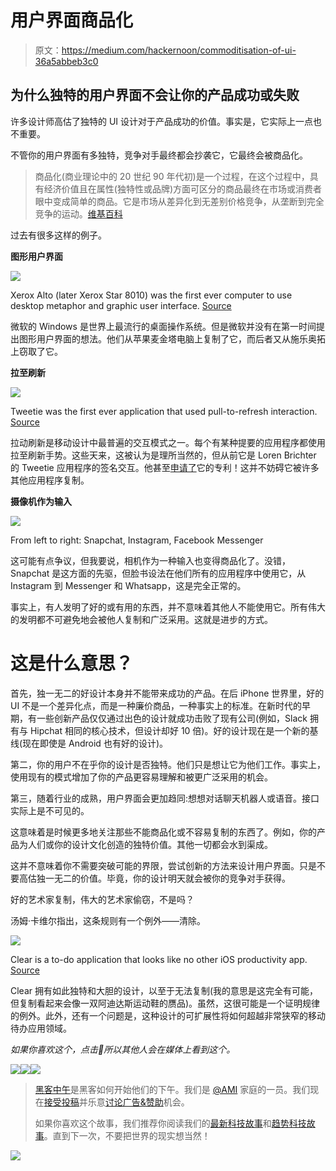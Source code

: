 # 用户界面商品化

> 原文：<https://medium.com/hackernoon/commoditisation-of-ui-36a5abbeb3c0>

## 为什么独特的用户界面不会让你的产品成功或失败

许多设计师高估了独特的 UI 设计对于产品成功的价值。事实是，它实际上一点也不重要。

不管你的用户界面有多独特，竞争对手最终都会抄袭它，它最终会被商品化。

> 商品化(商业理论中的 20 世纪 90 年代初)是一个过程，在这个过程中，具有经济价值且在属性(独特性或品牌)方面可区分的商品最终在市场或消费者眼中变成简单的商品。它是市场从差异化到无差别价格竞争，从垄断到完全竞争的运动。[维基百科](https://en.wikipedia.org/wiki/Commoditization)

过去有很多这样的例子。

**图形用户界面**

![](img/382612a6d9f8d83b87bd1402f06dd0aa.png)

Xerox Alto (later Xerox Star 8010) was the first ever computer to use desktop metaphor and graphic user interface. [Source](http://www.digibarn.com/collections/screenshots/xerox-star-8010/index.html)

微软的 Windows 是世界上最流行的桌面操作系统。但是微软并没有在第一时间提出图形用户界面的想法。他们从苹果麦金塔电脑上复制了它，而后者又从施乐奥拓上窃取了它。

**拉至刷新**

![](img/f041e82bfd7acaf8ba23f9c736b51723.png)

Tweetie was the first ever application that used pull-to-refresh interaction. [Source](http://www.imore.com/hall-fame-loren-brichter-and-tweetie)

拉动刷新是移动设计中最普遍的交互模式之一。每个有某种提要的应用程序都使用拉至刷新手势。这些天来，这被认为是理所当然的，但从前它是 Loren Brichter 的 Tweetie 应用程序的签名交互。他甚至[申请了](http://patft.uspto.gov/netacgi/nph-Parser?Sect1=PTO1&Sect2=HITOFF&d=PALL&p=1&u=%2Fnetahtml%2FPTO%2Fsrchnum.htm&r=1&f=G&l=50&s1=8,448,084.PN.&OS=PN/8,448,084&RS=PN/8,448,084)它的专利！这并不妨碍它被许多其他应用程序复制。

**摄像机作为输入**

![](img/1c5c19c4665fe20f2b7630f06c5d40a8.png)

From left to right: Snapchat, Instagram, Facebook Messenger

这可能有点争议，但我要说，相机作为一种输入也变得商品化了。没错，Snapchat 是这方面的先驱，但脸书设法在他们所有的应用程序中使用它，从 Instagram 到 Messenger 和 Whatsapp，这是完全正常的。

事实上，有人发明了好的或有用的东西，并不意味着其他人不能使用它。所有伟大的发明都不可避免地会被他人复制和广泛采用。这就是进步的方式。

# 这是什么意思？

首先，独一无二的好设计本身并不能带来成功的产品。在后 iPhone 世界里，好的 UI 不是一个差异化点，而是一种廉价商品，一种事实上的标准。在新时代的早期，有一些创新产品仅仅通过出色的设计就成功击败了现有公司(例如，Slack 拥有与 Hipchat 相同的核心技术，但设计却好 10 倍)。好的设计现在是一个新的基线(现在即使是 Android 也有好的设计)。

第二，你的用户不在乎你的设计是否独特。他们只是想让它为他们工作。事实上，使用现有的模式增加了你的产品更容易理解和被更广泛采用的机会。

第三，随着行业的成熟，用户界面会更加趋同:想想对话聊天机器人或语音。接口实际上是不可见的。

这意味着是时候更多地关注那些不能商品化或不容易复制的东西了。例如，你的产品为人们或你的设计文化创造的独特价值。其他一切都会水到渠成。

这并不意味着你不需要突破可能的界限，尝试创新的方法来设计用户界面。只是不要高估独一无二的价值。毕竟，你的设计明天就会被你的竞争对手获得。

好的艺术家复制，伟大的艺术家偷窃，不是吗？

汤姆·卡维尔指出，这条规则有一个例外——清除。

![](img/21d3cdafb2a2cdee2c1daafe78f5497c.png)

Clear is a to-do application that looks like no other iOS productivity app. [Source](https://9to5mac.com/2014/04/29/clear-for-ios-and-mac-updated-with-reminders-feature-and-new-sound-packs/)

Clear 拥有如此独特和大胆的设计，以至于无法复制(我的意思是这完全有可能，但复制看起来会像一双阿迪达斯运动鞋的赝品)。虽然，这很可能是一个证明规律的例外。此外，还有一个问题是，这种设计的可扩展性将如何超越非常狭窄的移动待办应用领域。

*如果你喜欢这个，点击💚所以其他人会在媒体上看到这个。*

[![](img/50ef4044ecd4e250b5d50f368b775d38.png)](http://bit.ly/HackernoonFB)[![](img/979d9a46439d5aebbdcdca574e21dc81.png)](https://goo.gl/k7XYbx)[![](img/2930ba6bd2c12218fdbbf7e02c8746ff.png)](https://goo.gl/4ofytp)

> [黑客中午](http://bit.ly/Hackernoon)是黑客如何开始他们的下午。我们是 [@AMI](http://bit.ly/atAMIatAMI) 家庭的一员。我们现在[接受投稿](http://bit.ly/hackernoonsubmission)并乐意[讨论广告&赞助](mailto:partners@amipublications.com)机会。
> 
> 如果你喜欢这个故事，我们推荐你阅读我们的[最新科技故事](http://bit.ly/hackernoonlatestt)和[趋势科技故事](https://hackernoon.com/trending)。直到下一次，不要把世界的现实想当然！

![](img/be0ca55ba73a573dce11effb2ee80d56.png)